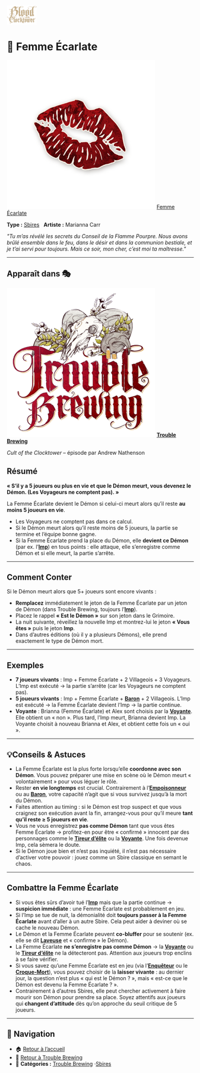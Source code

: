 <p align="left">
  <a href="/botc-fr-bambi/">
    <img src="../images/logo.png" alt="Accueil BotC FR" width="80">
  </a>
</p>

# 💃 Femme Écarlate  

[<img src="../images/Icon_scarletwoman.png" alt="Femme Écarlate" width="400">](femme_ecarlate.md) [Femme Écarlate](../tb_roles/femme_ecarlate.md)
 

**Type :** [Sbires](../sbires.md)  
**Artiste :** Marianna Carr  

*"Tu m’as révélé les secrets du Conseil de la Flamme Pourpre. Nous avons brûlé ensemble dans le feu, dans le désir et dans la communion bestiale, et je t’ai servi pour toujours. Mais ce soir, mon cher, c’est moi ta maîtresse."*

---

## Apparaît dans 🎭
[<img src="../images/Logo_trouble_brewing.png" alt="Trouble Brewing" width="400">](../trouble_brewing.md) [**Trouble Brewing**](../trouble_brewing.md)  

*Cult of the Clocktower* – épisode par Andrew Nathenson  


## Résumé
**« S’il y a 5 joueurs ou plus en vie et que le Démon meurt, vous devenez le Démon. (Les Voyageurs ne comptent pas). »**

La Femme Écarlate devient le Démon si celui-ci meurt alors qu’il reste **au moins 5 joueurs en vie**.  
- Les Voyageurs ne comptent pas dans ce calcul.  
- Si le Démon meurt alors qu’il reste moins de 5 joueurs, la partie se termine et l’équipe bonne gagne.  
- Si la Femme Écarlate prend la place du Démon, elle **devient ce Démon** (par ex. l’[**Imp**](../tb_roles/imp.md)) en tous points : elle attaque, elle s’enregistre comme Démon et si elle meurt, la partie s’arrête.

---

## Comment Conter
Si le Démon meurt alors que 5+ joueurs sont encore vivants :  
- **Remplacez** immédiatement le jeton de la Femme Écarlate par un jeton de Démon (dans Trouble Brewing, toujours l’[**Imp**](../tb_roles/imp.md)).  
- Placez le rappel **« Est le Démon »** sur son jeton dans le Grimoire.  
- La nuit suivante, réveillez la nouvelle Imp et montrez-lui le jeton **« Vous êtes »** puis le jeton **Imp**.  
- Dans d’autres éditions (où il y a plusieurs Démons), elle prend exactement le type de Démon mort.  

---

## Exemples
- **7 joueurs vivants** : Imp + Femme Écarlate + 2 Villageois + 3 Voyageurs. L’Imp est exécuté → la partie s’arrête (car les Voyageurs ne comptent pas).  
- **5 joueurs vivants** : Imp + Femme Écarlate + [**Baron**](../tb_roles/baron.md) + 2 Villageois. L’Imp est exécuté → la Femme Écarlate devient l’Imp → la partie continue.  
- **Voyante** : Brianna (Femme Écarlate) et Alex sont choisis par la [**Voyante**](../tb_roles/voyante.md). Elle obtient un « non ». Plus tard, l’Imp meurt, Brianna devient Imp. La Voyante choisit à nouveau Brianna et Alex, et obtient cette fois un « oui ».  

---

## 💡Conseils & Astuces
- La Femme Écarlate est la plus forte lorsqu’elle **coordonne avec son Démon**. Vous pouvez préparer une mise en scène où le Démon meurt « volontairement » pour vous léguer le rôle.  
- Rester **en vie longtemps** est crucial. Contrairement à l’[**Empoisonneur**](../tb_roles/empoisonneur.md) ou au [**Baron**](../tb_roles/baron.md), votre capacité n’agit que si vous survivez jusqu’à la mort du Démon.  
- Faites attention au timing : si le Démon est trop suspect et que vous craignez son exécution avant la fin, arrangez-vous pour qu’il meure **tant qu’il reste ≥ 5 joueurs en vie**.  
- Vous ne vous enregistrez **pas comme Démon** tant que vous êtes Femme Écarlate → profitez-en pour être « confirmé » innocent par des personnages comme le [**Tireur d’élite**](../tb_roles/tueur.md) ou la [**Voyante**](../tb_roles/voyante.md). Une fois devenue Imp, cela sèmera le doute.  
- Si le Démon joue bien et n’est pas inquiété, il n’est pas nécessaire d’activer votre pouvoir : jouez comme un Sbire classique en semant le chaos.  

---

## Combattre la Femme Écarlate
- Si vous êtes sûrs d’avoir tué l’[**Imp**](../tb_roles/imp.md) mais que la partie continue → **suspicion immédiate** : une Femme Écarlate est probablement en jeu.  
- Si l’Imp se tue de nuit, la démonialité doit **toujours passer à la Femme Écarlate** avant d’aller à un autre Sbire. Cela peut aider à deviner où se cache le nouveau Démon.  
- Le Démon et la Femme Écarlate peuvent **co-bluffer** pour se soutenir (ex. elle se dit [**Laveuse**](../tb_roles/laveuse.md) et « confirme » le Démon).  
- La Femme Écarlate **ne s’enregistre pas comme Démon** → la [**Voyante**](../tb_roles/voyante.md) ou le [**Tireur d’élite**](../tb_roles/tueur.md) ne la détecteront pas. Attention aux joueurs trop enclins à se faire vérifier.  
- Si vous savez qu’une Femme Écarlate est en jeu (via l’[**Enquêteur**](../tb_roles/enqueteur.md) ou le [**Croque-Mort**](../tb_roles/croquemort.md)), vous pouvez choisir de la **laisser vivante** : au dernier jour, la question n’est plus « qui est le Démon ? », mais « est-ce que le Démon est devenu la Femme Écarlate ? ».  
- Contrairement à d’autres Sbires, elle peut chercher activement à faire mourir son Démon pour prendre sa place. Soyez attentifs aux joueurs qui **changent d’attitude** dès qu’on approche du seuil critique de 5 joueurs.  

---

## 📂 Navigation
- 🏠 [Retour à l’accueil](/botc-fr-bambi/)  
- 🍺 [Retour à Trouble Brewing](../trouble_brewing.md)  
- 📂 **Catégories :** [Trouble Brewing](../trouble_brewing.md) ·[Sbires](../sbires.md)  
